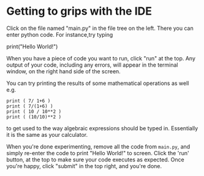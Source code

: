 # Getting to grips with the IDE

Click on the file named "main.py" in the file tree on the left. There you can enter python code.  For instance,try typing 

print("Hello World!")

When you have a piece of code you want to run, click "run" at the top.  Any output of your code, including any errors, will appear in the terminal window, on the right hand side of the screen.

You can try printing the results of some mathematical operations as well e.g.

    print ( 7/ 1+6 )
    print ( 7/(1+6) )
    print ( 10 / 10**2 )
    print ( (10/10)**2 )

to get used to the way algebraic expressions should be typed in. Essentially it is the same as your calculator.

When you're done experimenting, remove all the code from `main.py`, and simply re-enter the code to print "Hello World!" to screen. Click the 'run' button, at the top to make sure your code executes as expected. Once you're happy, click "submit" in the top right, and you're done.

